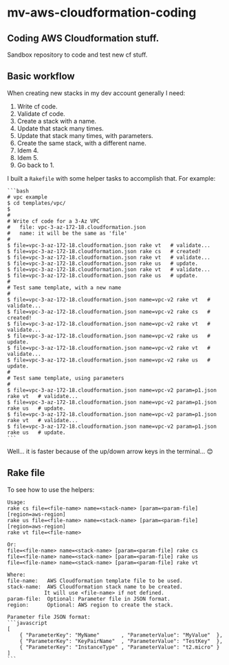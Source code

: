 # mv-aws-cloudformation-coding

## Coding AWS Cloudformation stuff.


Sandbox repository to code and test new cf stuff.


## Basic workflow


When creating new stacks in my dev account generally I need:

1. Write cf code.
2. Validate cf code.
3. Create a stack with a name.
4. Update that stack many times.
5. Update that stack many times, with parameters.
6. Create the same stack, with a different name.
7. Idem 4.
8. Idem 5.
9. Go back to 1.


I built a `Rakefile` with some helper tasks to accomplish that. For example:

    ```bash
    # vpc example
    $ cd templates/vpc/
    $
    #
    # Write cf code for a 3-Az VPC
    #   file: vpc-3-az-172-18.cloudformation.json
    #   name: it will be the same as 'file'
    #
    $ file=vpc-3-az-172-18.cloudformation.json rake vt   # validate...
    $ file=vpc-3-az-172-18.cloudformation.json rake cs   # created!
    $ file=vpc-3-az-172-18.cloudformation.json rake vt   # validate...
    $ file=vpc-3-az-172-18.cloudformation.json rake us   # update.
    $ file=vpc-3-az-172-18.cloudformation.json rake vt   # validate...
    $ file=vpc-3-az-172-18.cloudformation.json rake us   # update.
    #
    # Test same template, with a new name
    #
    $ file=vpc-3-az-172-18.cloudformation.json name=vpc-v2 rake vt   # validate...
    $ file=vpc-3-az-172-18.cloudformation.json name=vpc-v2 rake cs   # created!
    $ file=vpc-3-az-172-18.cloudformation.json name=vpc-v2 rake vt   # validate...
    $ file=vpc-3-az-172-18.cloudformation.json name=vpc-v2 rake us   # update.
    $ file=vpc-3-az-172-18.cloudformation.json name=vpc-v2 rake vt   # validate...
    $ file=vpc-3-az-172-18.cloudformation.json name=vpc-v2 rake us   # update.
    #
    # Test same template, using parameters
    #
    $ file=vpc-3-az-172-18.cloudformation.json name=vpc-v2 param=p1.json rake vt   # validate...
    $ file=vpc-3-az-172-18.cloudformation.json name=vpc-v2 param=p1.json rake us   # update.
    $ file=vpc-3-az-172-18.cloudformation.json name=vpc-v2 param=p1.json rake vt   # validate...
    $ file=vpc-3-az-172-18.cloudformation.json name=vpc-v2 param=p1.json rake us   # update.
    ```

Well... it is faster because of the up/down arrow keys in the terminal... :blush:


## Rake file

To see how to use the helpers:

    Usage:
    rake cs file=<file-name> name=<stack-name> [param=<param-file] [region=aws-region]
    rake us file=<file-name> name=<stack-name> [param=<param-file] [region=aws-region]
    rake vt file=<file-name>

    Or:
    file=<file-name> name=<stack-name> [param=<param-file] rake cs
    file=<file-name> name=<stack-name> [param=<param-file] rake us
    file=<file-name> name=<stack-name> [param=<param-file] rake vt

    Where:
    file-name:   AWS Cloudformation template file to be used.
    stack-name:  AWS Cloudformation stack name to be created.
                It will use <file-name> if not defined.
    param-file:  Optional: Parameter file in JSON format.
    region:      Optional: AWS region to create the stack.

    Parameter file JSON format:
    ```javascript
    [
        { "ParameterKey": "MyName"       , "ParameterValue": "MyValue"  },
        { "ParameterKey": "KeyPairName"  , "ParameterValue": "TestKey"  },
        { "ParameterKey": "InstanceType" , "ParameterValue": "t2.micro" }
    ]
    ```


